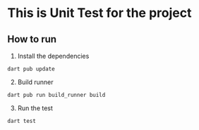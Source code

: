 # This is Unit Test for the project

## How to run

1. Install the dependencies

```dart pub update```

2. Build runner

```dart pub run build_runner build```

3. Run the test

```dart test```